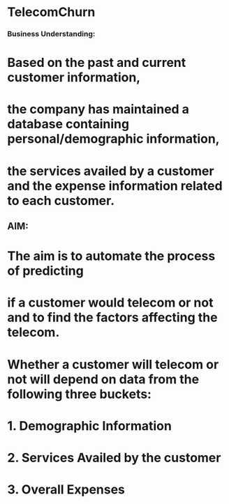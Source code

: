 # TelecomChurn
### Business Understanding:  
# Based on the past and current customer information, 
# the company has maintained a database containing personal/demographic information, 
# the services availed by a customer and the expense information related to each customer.  

## AIM:  
# The aim is to automate the process of predicting  
# if a customer would telecom or not and to find the factors affecting the telecom.  
# Whether a customer will telecom or not will depend on data from the following three buckets:  
# 1. Demographic Information 
# 2. Services Availed by the customer 
# 3. Overall Expenses
